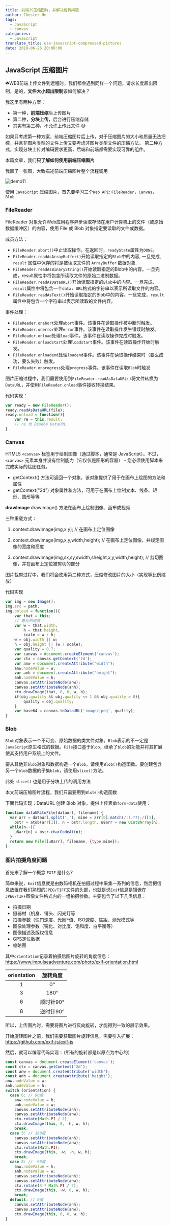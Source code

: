 ```yaml
---
title: 前端JS压缩图片，并解决旋转问题
author: Chester-He
tags:
  - JavaScript
  - canvas
categories:
  - JavaScript
translate_title: use-javascript-compressed-pictures
date: 2019-06-26 20:00:00
---
```


## JavaScript 压缩图片

☘️WEB前端上传文件到远程时，我们都会遇到同样一个问题，请求长度超出限制，是的，**文件大小超出限制**该如何解决？

我这里有两种方案：

- 第一种，**前端压缩**后上传图片
- 第二种，**分块上传**，后台进行压缩存储
- 其实有第三种，不允许上传此文件 😅

如果只考虑第一种方案，前端压缩图片后上传，对于压缩图片的大小和质量无法把控，并且非图片类型的文件上传又要考虑非图片类型文件的压缩方法。
第二种方式，实现分块上传对编码要求更高，后端和前端都需要实现可靠的组件。

本篇文章，我们**只了解如何使用前端压缩图片**

我画了一张图，大致描述前端压缩图片整个流程调用

![demo11](/images/demo11.jpg)

使用 `JavaScript` 压缩图片，首先要学习三个`Web API`: `FileReader`，`Canvas`，`Blob`

### FileReader

FileReader 对象允许Web应用程序异步读取存储在用户计算机上的文件（或原始数据缓冲区）的内容，使用 File 或 Blob 对象指定要读取的文件或数据。

成员方法：

- `FileReader.abort()`中止读取操作。在返回时，`readyState`属性为`DONE`。
- `FileReader.readAsArrayBuffer()`开始读取指定的`Blob`中的内容, 一旦完成, `result` 属性中保存的将是被读取文件的 `ArrayBuffer` 数据对象.
- `FileReader.readAsBinaryString()`开始读取指定的Blob中的内容。一旦完成，result属性中将包含所读取文件的原始二进制数据。
- `FileReader.readAsDataURL()`开始读取指定的`Blob`中的内容。一旦完成，`result`属性中将包含一个`data: URL`格式的字符串以表示所读取文件的内容。
- `FileReader.readAsText()`开始读取指定的Blob中的内容。一旦完成，`result`属性中将包含一个字符串以表示所读取的文件内容。

事件处理：

- `FileReader.onabort`处理`abort`事件。该事件在读取操作被中断时触发。
- `FileReader.onerror`处理`error`事件。该事件在读取操作发生错误时触发。
- `FileReader.onload`处理`load`事件。该事件在读取操作完成时触发。
- `FileReader.onloadstart`处理`loadstart`事件。该事件在读取操作开始时触发。
- `FileReader.onloadend`处理`loadend`事件。该事件在读取操作结束时（要么成功，要么失败）触发。
- `FileReader.onprogress`处理`progress`事件。该事件在读取`Blob`时触发

图片压缩过程中，我们需要使用到`FileReader.readAsDataURL()`将文件转换为`DataURL`，并使用`FileReader.onload`事件接收转换结果。

代码实现：
```javascript
var ready = new FileReader();
ready.readAsDataURL(file);
ready.onload = function(){
    var re = this.result;
    // re 为 Base64 DataURL
}
```

### Canvas

HTML5 `<canvas>` 标签用于绘制图像（通过脚本，通常是 JavaScript）。不过，`<canvas>` 元素本身并没有绘制能力（它仅仅是图形的容器） - 您必须使用脚本来完成实际的绘图任务。
 - getContext() 方法可返回一个对象，该对象提供了用于在画布上绘图的方法和属性
 - getContext("2d") 对象属性和方法，可用于在画布上绘制文本、线条、矩形、圆形等等


**drawImage** drawImage() 方法在画布上绘制图像、画布或视频

三种重载方式：

1. context.drawImage(img,x,y); // 在画布上定位图像

2. context.drawImage(img,x,y,width,height); // 在画布上定位图像，并规定图像的宽度和高度

3. context.drawImage(img,sx,sy,swidth,sheight,x,y,width,height); // 剪切图像，并在画布上定位被剪切的部分

图片裁剪过程中，我们将会使用第二种方式，压缩修改图片的大小（实现等比例缩放）

代码实现
```javascript
var img = new Image();
img.src = path;
img.onload = function(){
    var that = this;
    // 等比例缩放
    var w = that.width,
        h = that.height,
        scale = w / h;
    w = obj.width || w;
    h = obj.height || (w / scale);
    var quality = 0.7;
    var canvas = document.createElement('canvas');
    var ctx = canvas.getContext('2d');
    var anw = document.createAttribute("width");
    anw.nodeValue = w;
    var anh = document.createAttribute("height");
    anh.nodeValue = h;
    canvas.setAttributeNode(anw);
    canvas.setAttributeNode(anh);
    ctx.drawImage(that, 0, 0, w, h);
    if(obj.quality && obj.quality <= 1 && obj.quality > 0){
        quality = obj.quality;
    }
    var base64 = canvas.toDataURL('image/jpeg', quality);
}
```

### Blob

`Blob`对象表示一个不可变、原始数据的类文件对象。`Blob`表示的不一定是`JavaScript`原生格式的数据。`File`接口基于`Blob`，继承了`blob`的功能并将其扩展使其支持用户系统上的文件。

要从其他非`blob`对象和数据构造一个`Blob`，请使用`Blob()`构造函数。要创建包含另一个`blob`数据的子集`blob`，请使用`slice()`方法。

此处 `slice()` 也是用于分块上传的调用方法

本文前端压缩图片流程，我们只需要用到`Blob()`构造函数

下面代码实现：DataURL 创建 Blob 对象，提供上传表单`form-data`使用：

```javascript
function dataURLtoFile(dataurl, filename) {
  var arr = dataurl.split(','), mime = arr[0].match(/:(.*?);/)[1],
    bstr = atob(arr[1]), n = bstr.length, u8arr = new Uint8Array(n);
  while(n--){
    u8arr[n] = bstr.charCodeAt(n);
  }
  return new File([u8arr], filename, {type:mime});
}
```

### 图片拍摄角度问题

首先来了解一个概念 `EXIF` 是什么?

简单来说，`Exif`信息就是由数码相机在拍摄过程中采集一系列的信息，然后把信息放置在我们熟知的`JPEG/TIFF`文件的头部，也就是说`Exif`信息是镶嵌在 `JPEG/TIFF`图像文件格式内的一组拍摄参数。主要包含了以下几类信息：

- 拍摄日期
- 摄器材（机身、镜头、闪光灯等
- 拍摄参数（快门速度、光圈F值、ISO速度、焦距、测光模式等
- 图像处理参数（锐化、对比度、饱和度、白平衡等）
- 图像描述及版权信息
- GPS定位数据
- 缩略图

其中`orientation`记录着拍摄后图片旋转的角度信息：https://www.impulseadventure.com/photo/exif-orientation.html

| orientation | 旋转角度 |
|:----:|:----:|
| 1	| 0° |
| 3	| 180°|
| 6	| 顺时针90°|
| 8	| 逆时针90°|

所以，上传图片时，需要将图片进行反向旋转，才能得到一致的展示效果。

开始旋转图片之前，我们需要获取图片旋转信息，需要引入扩展：https://github.com/exif-js/exif-js

然后，就可以编写代码实现：（所有的旋转都是以原点为中心的）
```javascript
const canvas = document.createElement('canvas');
const ctx = canvas.getContext('2d');
const anw = document.createAttribute('width');
const anh = document.createAttribute('height');
anw.nodeValue = w;
anh.nodeValue = h;
switch (orientation) {
  case 6: // 90度
    anw.nodeValue = h;
    anh.nodeValue = w;
    canvas.setAttributeNode(anh);
    canvas.setAttributeNode(anw);
    ctx.rotate(Math.PI / 2);
    ctx.drawImage(this, 0, -h, w, h);
    break;
  case 3: // 180度
    canvas.setAttributeNode(anh);
    canvas.setAttributeNode(anw);
    ctx.rotate(Math.PI);
    ctx.drawImage(this, -w, -h, w, h);
    break;
  case 8: // -90度
    anw.nodeValue = h;
    anh.nodeValue = w;
    canvas.setAttributeNode(anh);
    canvas.setAttributeNode(anw);
    ctx.rotate(3 * Math.PI / 2);
    ctx.drawImage(this, -w, 0, w, h);
    break;
  default: // 0度
    canvas.setAttributeNode(anh);
    canvas.setAttributeNode(anw);
    ctx.drawImage(this, 0, 0, w, h);
}
```